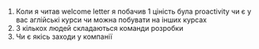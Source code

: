 1. Коли я читав welcome letter я побачив 1 ціність була proactivity чи є у вас аглійські курси чи можна побувати на інших курсах
2. З кількох людей складаються команди розробки
3. Чи є якісь заходи у компанії
